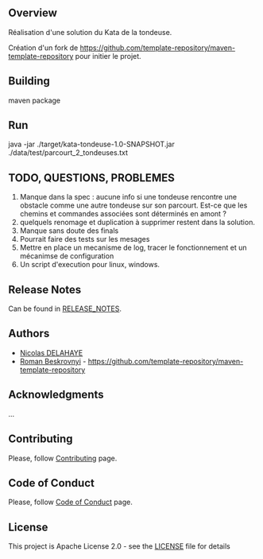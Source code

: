 ## Overview

Réalisation d'une solution du Kata de la tondeuse. 

Création d'un fork de https://github.com/template-repository/maven-template-repository pour initier le projet.

## Building
maven package

## Run
java -jar ./target/kata-tondeuse-1.0-SNAPSHOT.jar ./data/test/parcourt_2_tondeuses.txt

## TODO, QUESTIONS, PROBLEMES

1. Manque dans la spec : aucune info si une tondeuse rencontre une obstacle comme une autre tondeuse sur son parcourt. Est-ce que les chemins et commandes associées sont déterminés en amont ?
2. quelquels renomage et duplication à supprimer restent dans la solution. 
3. Manque sans doute des finals
4. Pourrait faire des tests sur les mesages
5. Mettre en place un mecanisme de log, tracer le fonctionnement et un mécanimse de configuration
6. Un script d'execution pour linux, windows.

## Release Notes
Can be found in [RELEASE_NOTES](RELEASE_NOTES.md).

## Authors
* [Nicolas DELAHAYE](https://github.com/nico-des-chocos)
* [Roman Beskrovnyi](https://github.com/romankh3) - https://github.com/template-repository/maven-template-repository

## Acknowledgments
...

## Contributing
Please, follow [Contributing](CONTRIBUTING.md) page.

## Code of Conduct
Please, follow [Code of Conduct](CODE_OF_CONDUCT.md) page.

## License
This project is Apache License 2.0 - see the [LICENSE](LICENSE) file for details
